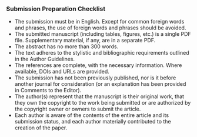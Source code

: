 ### Submission Preparation Checklist
- The submission must be in English. Except for common foreign words and phrases, the use of foreign words and phrases should be avoided.
- The submitted manuscript (including tables, figures, etc.) is a single PDF file. Supplementary material, if any, are in a separate PDF.
- The abstract has no more than 300 words.
- The text adheres to the stylistic and bibliographic requirements outlined in the Author Guidelines.
- The references are complete, with the necessary information. Where available, DOIs and URLs are provided.
- The submission has not been previously published, nor is it before another journal for consideration (or an explanation has been provided in Comments to the Editor).
- The author(s) represent that the manuscript is their original work, that they  own the copyright to the work being submitted or are authorized by the copyright owner or owners to submit the article.
- Each author is aware of the contents of the entire article and its submission status, and each author materially contributed to the creation of the paper.
